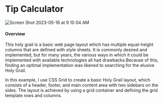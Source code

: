 # Tip Calculator

![Screen Shot 2023-05-16 at 9 10 04 AM](https://github.com/Oscar-Santos/tip_calculator/assets/83252572/7472c488-3e73-4fe0-a7e6-1623a42c680e)




#### Overview
This holy grail is a basic web page layout which has multiple equal-height columns that are defined with style sheets. It is commonly desired and implemented, but for many years, the various ways in which it could be implemented with available technologies all had drawbacks.Because of this, finding an optimal implementation was likened to searching for the elusive Holy Grail.

In this example, I use CSS Grid to create a basic Holy Grail layout, which consists of a header, footer, and main content area with two sidebars on the sides. The layout is achieved by using a grid container and defining the grid template rows and columns.
